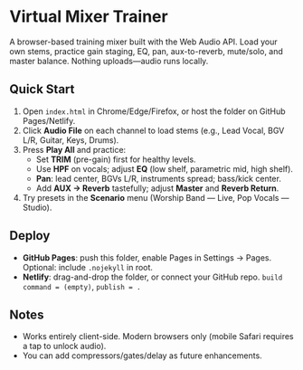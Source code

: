 # Virtual Mixer Trainer

A browser-based training mixer built with the Web Audio API. Load your own stems, practice gain staging, EQ, pan, aux-to-reverb, mute/solo, and master balance. Nothing uploads—audio runs locally.

## Quick Start
1. Open `index.html` in Chrome/Edge/Firefox, or host the folder on GitHub Pages/Netlify.
2. Click **Audio File** on each channel to load stems (e.g., Lead Vocal, BGV L/R, Guitar, Keys, Drums).
3. Press **Play All** and practice:
   - Set **TRIM** (pre-gain) first for healthy levels.
   - Use **HPF** on vocals; adjust **EQ** (low shelf, parametric mid, high shelf).
   - **Pan**: lead center, BGVs L/R, instruments spread; bass/kick center.
   - Add **AUX → Reverb** tastefully; adjust **Master** and **Reverb Return**.
4. Try presets in the **Scenario** menu (Worship Band — Live, Pop Vocals — Studio).

## Deploy
- **GitHub Pages**: push this folder, enable Pages in Settings → Pages. Optional: include `.nojekyll` in root.
- **Netlify**: drag-and-drop the folder, or connect your GitHub repo. `build command = (empty)`, `publish = .`

## Notes
- Works entirely client-side. Modern browsers only (mobile Safari requires a tap to unlock audio).
- You can add compressors/gates/delay as future enhancements.
